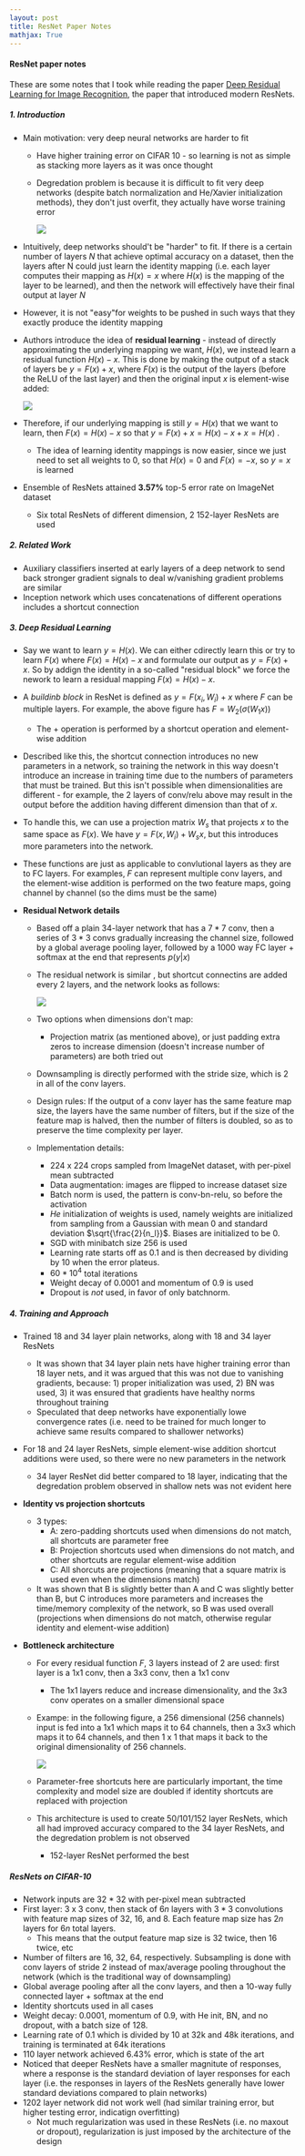 ```yaml
---
layout: post
title: ResNet Paper Notes
mathjax: True
---
```

#### ResNet paper notes

These are some notes that I took while reading the paper [Deep Residual Learning for Image Recognition](https://arxiv.org/abs/1512.03385), the paper that introduced modern ResNets.

##### 1. Introduction

- Main motivation: very deep neural networks are harder to fit

  - Have higher training error on CIFAR 10 - so learning is not as simple as stacking more layers as it was once thought

  - Degredation problem is because it is difficult to fit very deep networks (despite batch normalization and He/Xavier initialization methods), they don't just overfit, they actually have worse training error

    ![](https://raw.githubusercontent.com/rohan-varma/resnet-implementation/master/images/verydeep_network.png)

- Intuitively, deep networks should't be "harder" to fit. If there is a certain number of layers $N$ that achieve optimal accuracy on a dataset, then the layers after N could just learn the identity mapping (i.e. each layer computes their mapping as $H(x) = x$ where $H(x)$ is the mapping of the layer to be learned), and then the network will effectively have their final output at layer $N$

- However, it is not "easy"for weights to be pushed in such ways that they exactly produce the identity mapping 

- Authors introduce the idea of **residual learning** - instead of directly approximating the underlying mapping we want, $H(x)$, we instead learn a residual function $H(x) - x$. This is done by making the output of a stack of layers be $y = F(x) + x$, where $F(x)$ is the output of the layers (before the ReLU of the last layer) and then the original input $x$ is element-wise added:

  ![](https://raw.githubusercontent.com/rohan-varma/resnet-implementation/master/images/residual_learning_block.png)

- Therefore, if our underlying mapping is still $y = H(x)$ that we want to learn, then $F(x) = H(x) - x$ so that $y = F(x) + x = H(x) - x + x = H(x)$ .

  - The idea of learning identity mappings is now easier, since we just need to set all weights to $0$, so that $H(x) = 0$ and $F(x) = -x$, so $y = x$ is learned

- Ensemble of ResNets attained **3.57%** top-5 error rate on ImageNet dataset

  - Six total ResNets of different dimension, 2 152-layer ResNets are used

##### 2. Related Work

- Auxiliary classifiers inserted at early layers of a deep network to send back stronger gradient signals to deal w/vanishing gradient problems are similar
- Inception network which uses concatenations of different operations includes a shortcut connection

##### 3. Deep Residual Learning

- Say we want to learn $y = H(x)$. We can either cdirectly learn this or try to learn $F(x)$ where $F(x)= H(x)-x$ and formulate our output as $y = F(x) + x$. So by addign the identity in a so-called "residual block" we force the nework to learn a residual mapping $F(x) = H(x) -x$. 

- A *buildinb block* in ResNet is defined as $y = F(x_i, {W_i}) + x$ where $F$ can be multiple layers. For example, the above figure has $F = W_2(\sigma (W_1 x))$

  - The $+$ operation is performed by a shortcut operation and element-wise addition

- Described like this, the shortcut connection introduces no new parameters in a network, so training the network in this way doesn't introduce an increase in training time due to the numbers of parameters that must be trained. But this isn't possible when dimensionalities are different - for example, the 2 layers of conv/relu above may result in the output before the addition having different dimension than that of $x$.

- To handle this, we can use a projection matrix $W_s$ that projects $x$ to the same space as $F(x)$. We have $y = F(x, {W_i}) + W_sx$, but this introduces more parameters into the network.

- These functions are just as applicable to convlutional layers as they are to FC layers. For examples, $F$ can represent multiple conv layers, and the element-wise addition is performed on the two feature maps, going channel by channel (so the dims must be the same)

- **Residual Network details**

  - Based off a plain 34-layer network that has a $7 * 7$ conv, then a series of $3*3$ convs gradually increasing the channel size, followed by a global average pooling layer, followed by a $1000$ way FC layer + softmax at the end that represents $p(y \vert{} x)$ 

  - The residual network is similar , but shortcut connectins are added every 2 layers, and the network looks as follows:

    ![](https://raw.githubusercontent.com/rohan-varma/resnet-implementation/master/images/resnet_layout.png)

  - Two options when dimensions don't map:

    - Projection matrix (as mentioned above), or just padding extra zeros to increase dimension (doesn't increase number of parameters) are both tried out

  - Downsampling is directly performed with the stride size, which is $2$ in all of the conv layers.

  - Design rules: If the output of a conv layer has the same feature map size, the layers have the same number of filters, but if the size of the feature map is halved, then the number of filters is doubled, so as to preserve the time complexity per layer.

  - Implementation details:

    - 224 x 224 crops sampled from ImageNet dataset, with per-pixel mean subtracted
    - Data augmentation: images are flipped to increase dataset size
    - Batch norm is used, the pattern is conv-bn-relu, so before the activation
    - *He* initialization of weights is used, namely weights are initialized from sampling from a Gaussian with mean $0$ and standard deviation $\sqrt{\frac{2}{n_l}}$. Biases are initialized to be $0$. 
    - SGD with minibatch size 256 is used
    - Learning rate starts off as $0.1$ and is then decreased by dividing by $10$ when the error plateus.
    - $60 * 10^4$ total iterations
    - Weight decay of $0.0001$ and momentum of $0.9$ is used
    - Dropout is *not* used, in favor of only batchnorm.

##### 4. Training and Approach

- Trained 18 and 34 layer plain networks, along with 18 and 34 layer ResNets

  - It was shown that 34 layer plain nets have higher training error than 18 layer nets, and it was argued that this was not due to vanishing gradients, because: 1) proper initialization was used, 2) BN was used, 3) it was ensured that gradients have healthy norms throughout training
  - Speculated that deep networks have exponentially lowe convergence rates (i.e. need to be trained for much longer to achieve same results compared to shallower networks)

- For 18 and 24 layer ResNets, simple element-wise addition shortcut additions were used, so there were no new parameters in the network

  - 34 layer ResNet did better compared to 18 layer, indicating that the degredation problem observed in shallow nets was not evident here

- **Identity vs projection shortcuts**

  - 3 types:
    - A: zero-padding shortcuts used when dimensions do not match, all shortcuts are parameter free
    - B: Projection shortcuts used when dimensions do not match, and other shortcuts are regular element-wise addition
    - C: All shorcuts are projections (meaning that a square matrix is used even when the dimensions match)
  - It was shown that B is slightly better than A and C was slightly better than B, but C introduces more parameters and increases the time/memory complexity of the network, so B was used overall (projections when dimensions do not match, otherwise regular identity and element-wise addition)

- **Bottleneck architecture**

  - For every residual function $F$, 3 layers instead of 2 are used: first layer is a 1x1 conv, then a 3x3 conv, then a 1x1 conv

    - The 1x1 layers reduce and increase dimensionality, and the 3x3 conv operates on a smaller dimensional space

  - Exampe: in the following figure, a $256$ dimensional (256 channels) input is fed into a 1x1 which maps it to 64 channels, then a 3x3 which maps it to 64 channels, and then 1 x 1 that maps it back to the original dimensionality of 256 channels. 

    ![](https://raw.githubusercontent.com/rohan-varma/resnet-implementation/master/images/bottleneck.png)

  - Parameter-free shortcuts here are particularly important, the time complexity and model size are doubled if identity shortcuts are replaced with projection

  - This architecture is used to create 50/101/152 layer ResNets, which all had improved accuracy compared to the 34 layer ResNets, and the degredation problem is not observed

    - 152-layer ResNet performed the best



##### ResNets on CIFAR-10

- Network inputs are 32 * 32 with per-pixel mean subtracted
- First layer: 3 x 3 conv, then stack of $6n$ layers with $3*3$ convolutions with feature map sizes of 32, 16, and 8. Each feature map size has $2n$ layers for $6n$ total layers. 
  - This means that the output feature map size is 32 twice, then 16 twice, etc
- Number of filters are 16, 32, 64, respectively. Subsampling is done with conv layers of stride 2 instead of max/average pooling throughout the network (which is the traditional way of downsampling)
- Global average pooling after all the conv layers, and then a 10-way fully connected layer + softmax at the end
- Identity shortcuts used in all cases
- Weight decay: $0.0001​$, momentum of $0.9​$, with He init, BN, and no dropout, with a batch size of $128​$. 
- Learning rate of $0.1$ which is divided by $10$ at 32k and 48k iterations, and training is terminated at 64k iterations
- 110 layer network achieved $6.43$% error, which is state of the art
- Noticed that deeper ResNets have a smaller magnitute of responses, where a response is the standard deviation of layer responses for each layer (i.e. the responses in layers of the ResNets generally have lower standard deviations compared to plain networks)
- 1202 layer network did not work well (had similar training error, but higher testing error, indicatign overfitting)
  - Not much regularization was used in these ResNets (i.e. no maxout or dropout), regularization is just imposed by the architecture of the design
